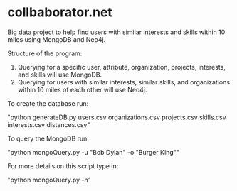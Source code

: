 # collbaborator.net
Big data project to help find users with similar interests and skills within 10 miles using MongoDB and Neo4j.

Structure of the program:

1) Querying for a specific user, attribute, organization, projects, interests, and skills will use MongoDB.
2) Querying for users with similar interests, similar skills, and organizations within 10 miles of each other will use Neo4j.

To create the database run:

"python generateDB.py users.csv organizations.csv projects.csv skills.csv interests.csv distances.csv"

To query the MongoDB run:

"python mongoQuery.py -u "Bob Dylan" -o "Burger King""

For more details on this script type in:

"python mongoQuery.py -h"

